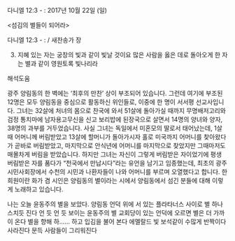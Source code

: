 다니엘 12:3 - : 
2017년 10월 22일 (일)

<섬김의 별들이 되어라>



다니엘 12:3 - : / 새찬송가  장


3. 지혜 있는 자는 궁창의 빛과 같이 빛날 것이요 많은 사람을 옳은 데로 돌아오게 한 자는 별과 같이 영원토록 빛나리라

해석도움





광주 양림동의 한 벽에는 ‘최후의 만찬’ 상이 부조되어 있습니다. 그런데 여기에 부조된 12명은 모두 양림동을 중심으로 활동하신 위인들로, 이중에 한 명이 서서평 선교사입니다.
그녀는 32살에 처녀의 몸으로 찬국에 와서 51살에 돌아가실 때까지 무명배저고리와 검정 통치마에 남자용고무신을 신고 보리밥에 된장국으로 살면서 14명의 양녀와 양자, 38명의 과부를 거두었습니다. 사실 그녀는 독일에서 미혼모의 딸로서 태어났는데, 1살 때 어머니께 버림받았고 13살에 할머니가 돌아가시자 홀로
미국까지 어머니를 찾아왔다가 곧바로 버림받았고, 마지막으로 안식년에 어머니를 마지막으로 찾았지만 그때마저도 매몰차게 버림을 받았습니다. 하지만 그녀는 자신이 그렇게 버림받은 자이었기에 평생 버림받은 자를 품다가 “천국에서 만납시다”라는 유언을 남기고 임종했는데, 최초의 광주 시민사회장에서 수천의 시민과 나환자들이 나와 어머니를 부르며 오열했다고 합니다. 한희원이란 화가 겸 시인은 양림동의 별이라는 시에서 양림동에서 섬긴 분들에 대해 이렇게 노래하고 있습니다.

나는 오늘
윤동주의 별을 보았다.
양림동 언덕 위에 서 있는
플라타너스 사이로 별 하나
스치듯 진다
언 듯 언 듯 보이는 윤동주의 별
교회당이 있는 언덕에 오르면
별은 더 가까이 온다
별을 향해
하......
하고 입김을 불어 본다
에멜랄드 빛 보석같이
수많게 반짝이다 사라진다
문득 사람들이 그리워진다